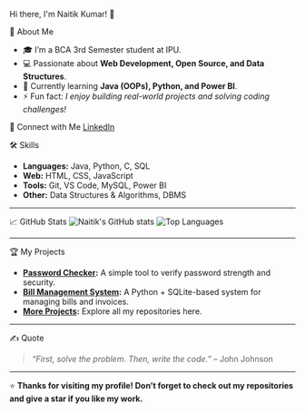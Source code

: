Hi there, I'm Naitik Kumar! 👋

🚀 About Me
- 🎓 I’m a BCA 3rd Semester student at IPU.
- 💻 Passionate about **Web Development, Open Source, and Data Structures**.
- 🌱 Currently learning **Java (OOPs), Python, and Power BI**.
- ⚡ Fun fact: *I enjoy building real-world projects and solving coding challenges!*


🔗 Connect with Me
[LinkedIn](https://www.linkedin.com/in/naitik-kumar-408773377/)



🛠 Skills
- **Languages:** Java, Python, C, SQL
- **Web:** HTML, CSS, JavaScript
- **Tools:** Git, VS Code, MySQL, Power BI
- **Other:** Data Structures & Algorithms, DBMS

---

📈 GitHub Stats
![Naitik's GitHub stats](https://github-readme-stats.vercel.app/api?username=naitikumar185&show_icons=true&theme=radical)
![Top Languages](https://github-readme-stats.vercel.app/api/top-langs/?username=naitikumar185&layout=compact&theme=radical)

---

🏆 My Projects
- **[Password Checker](https://github.com/naitikumar185/DATA-ANALYTICS-BOOTCAMP/blob/main/project%20password.ipynb):** A simple tool to verify password strength and security.
- **[Bill Management System]([https://github.com/naitikumar185/bill-management-system](https://github.com/naitikumar185/DATA-ANALYTICS-BOOTCAMP/blob/main/BILLMANAGEMENT.ipynb)):** A Python + SQLite-based system for managing bills and invoices.
- **[More Projects](https://github.com/naitikumar185):** Explore all my repositories here.

---

✍️ Quote
> *“First, solve the problem. Then, write the code.”* – John Johnson

---

⭐ **Thanks for visiting my profile! Don’t forget to check out my repositories and give a star if you like my work.**
